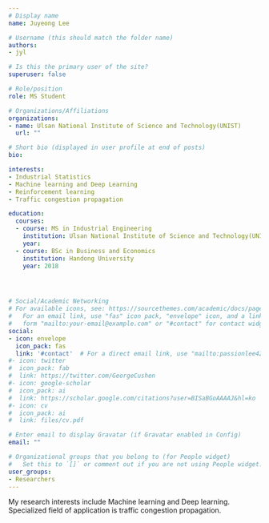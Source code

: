 ```yaml
---
# Display name
name: Juyeong Lee

# Username (this should match the folder name)
authors:
- jyl

# Is this the primary user of the site?
superuser: false

# Role/position
role: MS Student 

# Organizations/Affiliations
organizations:
- name: Ulsan National Institute of Science and Technology(UNIST)
  url: ""

# Short bio (displayed in user profile at end of posts)
bio: 

interests:
- Industrial Statistics
- Machine learning and Deep Learning
- Reinforcement learning
- Traffic congestion propagation 

education:
  courses:
  - course: MS in Industrial Engineering
    institution: Ulsan National Institute of Science and Technology(UNIST)
    year: 
  - course: BSc in Business and Economics
    institution: Handong University
    year: 2018




# Social/Academic Networking
# For available icons, see: https://sourcethemes.com/academic/docs/page-builder/#icons
#   For an email link, use "fas" icon pack, "envelope" icon, and a link in the
#   form "mailto:your-email@example.com" or "#contact" for contact widget.
social:
- icon: envelope
  icon_pack: fas
  link: '#contact'  # For a direct email link, use "mailto:passionlee428@unist.ac.kr".
#- icon: twitter
#  icon_pack: fab
#  link: https://twitter.com/GeorgeCushen
#- icon: google-scholar
#  icon_pack: ai
#  link: https://scholar.google.com/citations?user=BISaBGoAAAAJ&hl=ko
#- icon: cv
#  icon_pack: ai
#  link: files/cv.pdf

# Enter email to display Gravatar (if Gravatar enabled in Config)
email: ""

# Organizational groups that you belong to (for People widget)
#   Set this to `[]` or comment out if you are not using People widget.
user_groups:
- Researchers
---
```


My research interests include Machine learning and Deep learning. Specialized field of application is traffic congestion propagation. 


